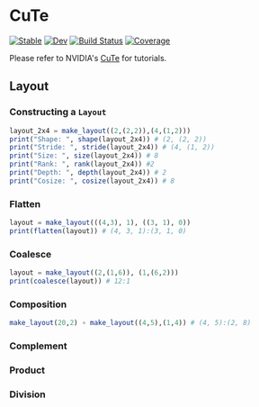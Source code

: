 # CuTe

[![Stable](https://img.shields.io/badge/docs-stable-blue.svg)](https://YichengDWu.github.io/CuTe.jl/stable/)
[![Dev](https://img.shields.io/badge/docs-dev-blue.svg)](https://YichengDWu.github.io/CuTe.jl/dev/)
[![Build Status](https://github.com/YichengDWu/CuTe.jl/actions/workflows/CI.yml/badge.svg?branch=main)](https://github.com/YichengDWu/CuTe.jl/actions/workflows/CI.yml?query=branch%3Amain)
[![Coverage](https://codecov.io/gh/YichengDWu/CuTe.jl/branch/main/graph/badge.svg)](https://codecov.io/gh/YichengDWu/CuTe.jl)

Please refer to NVIDIA's [CuTe](https://github.com/NVIDIA/cutlass/blob/main/media/docs/cute/00_quickstart.md) for tutorials.

## Layout
### Constructing a `Layout`

```julia
layout_2x4 = make_layout((2,(2,2)),(4,(1,2)))
print("Shape: ", shape(layout_2x4)) # (2, (2, 2))
print("Stride: ", stride(layout_2x4)) # (4, (1, 2))
print("Size: ", size(layout_2x4)) # 8 
print("Rank: ", rank(layout_2x4)) #2
print("Depth: ", depth(layout_2x4)) # 2
print("Cosize: ", cosize(layout_2x4)) # 8
```

### Flatten
```julia
layout = make_layout(((4,3), 1), ((3, 1), 0))
print(flatten(layout)) # (4, 3, 1):(3, 1, 0)
```

### Coalesce

```julia
layout = make_layout((2,(1,6)), (1,(6,2)))
print(coalesce(layout)) # 12:1
```

### Composition
```julia
make_layout(20,2) ∘ make_layout((4,5),(1,4)) # (4, 5):(2, 8)
```

### Complement

### Product

### Division